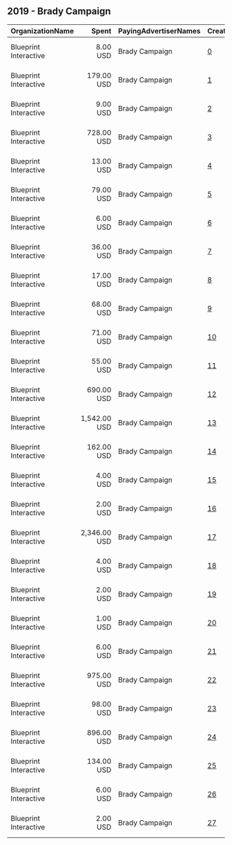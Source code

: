 ## 2019 - Brady Campaign 
|OrganizationName|Spent|PayingAdvertiserNames|CreativeUrls|Impressions|Genders|AgeBrackets|CountryCodes|BillingAddresses|CandidateBallotInformation|
|:---|---:|:---|:---|---:|:---|:---|:---|:---|:---|
|Blueprint Interactive|8.00 USD|Brady Campaign|[0](https://www.snap.com/political-ads/asset/5f95ad6ec84a9312be13ce48743307a4b7976694968690938ed9337872a3efa4?mediaType=mp4)|3,261||18+|united states|"1730 Rhode Island Ave NW Suite 1014,Washington,20036,US"||
|Blueprint Interactive|179.00 USD|Brady Campaign|[1](https://www.snap.com/political-ads/asset/8d415b34609ea8d276000bb49b741fa8b35bd292630c8a70647cb53502241708?mediaType=mp4)|22,748||18+|united states|"1730 Rhode Island Ave NW Suite 1014,Washington,20036,US"||
|Blueprint Interactive|9.00 USD|Brady Campaign|[2](https://www.snap.com/political-ads/asset/5f95ad6ec84a9312be13ce48743307a4b7976694968690938ed9337872a3efa4?mediaType=mp4)|1,245||18+|united states|"1730 Rhode Island Ave NW Suite 1014,Washington,20036,US"||
|Blueprint Interactive|728.00 USD|Brady Campaign|[3](https://www.snap.com/political-ads/asset/c51c90aa9047e6b7191eaa49737635e109cc8a9cd4af576efc709340bd753ea0?mediaType=mp4)|285,797||18+|united states|"1730 Rhode Island Ave NW Suite 1014,Washington,20036,US"||
|Blueprint Interactive|13.00 USD|Brady Campaign|[4](https://www.snap.com/political-ads/asset/90455f9952918d2fe24d74024728478cca9e0382ef8d433398af6145f60838eb?mediaType=jpg)|4,520||18+|united states|"1730 Rhode Island Ave NW Suite 1014,Washington,20036,US"||
|Blueprint Interactive|79.00 USD|Brady Campaign|[5](https://www.snap.com/political-ads/asset/90455f9952918d2fe24d74024728478cca9e0382ef8d433398af6145f60838eb?mediaType=jpg)|10,160||18+|united states|"1730 Rhode Island Ave NW Suite 1014,Washington,20036,US"||
|Blueprint Interactive|6.00 USD|Brady Campaign|[6](https://www.snap.com/political-ads/asset/5f95ad6ec84a9312be13ce48743307a4b7976694968690938ed9337872a3efa4?mediaType=mp4)|823||18+|united states|"1730 Rhode Island Ave NW Suite 1014,Washington,20036,US"||
|Blueprint Interactive|36.00 USD|Brady Campaign|[7](https://www.snap.com/political-ads/asset/5f95ad6ec84a9312be13ce48743307a4b7976694968690938ed9337872a3efa4?mediaType=mp4)|13,061||18+|united states|"1730 Rhode Island Ave NW Suite 1014,Washington,20036,US"||
|Blueprint Interactive|17.00 USD|Brady Campaign|[8](https://www.snap.com/political-ads/asset/5f95ad6ec84a9312be13ce48743307a4b7976694968690938ed9337872a3efa4?mediaType=mp4)|5,160||18+|united states|"1730 Rhode Island Ave NW Suite 1014,Washington,20036,US"||
|Blueprint Interactive|68.00 USD|Brady Campaign|[9](https://www.snap.com/political-ads/asset/c4b6ba2ef3d591d4c7154e5620c9671d1471002faa0ed7fe3dbf3e4bc26fecdd?mediaType=mp4)|8,493||18+|united states|"1730 Rhode Island Ave NW Suite 1014,Washington,20036,US"||
|Blueprint Interactive|71.00 USD|Brady Campaign|[10](https://www.snap.com/political-ads/asset/8d415b34609ea8d276000bb49b741fa8b35bd292630c8a70647cb53502241708?mediaType=mp4)|8,480||18+|united states|"1730 Rhode Island Ave NW Suite 1014,Washington,20036,US"||
|Blueprint Interactive|55.00 USD|Brady Campaign|[11](https://www.snap.com/political-ads/asset/c51c90aa9047e6b7191eaa49737635e109cc8a9cd4af576efc709340bd753ea0?mediaType=mp4)|6,441||18+|united states|"1730 Rhode Island Ave NW Suite 1014,Washington,20036,US"||
|Blueprint Interactive|690.00 USD|Brady Campaign|[12](https://www.snap.com/political-ads/asset/c51c90aa9047e6b7191eaa49737635e109cc8a9cd4af576efc709340bd753ea0?mediaType=mp4)|87,634||18+|united states|"1730 Rhode Island Ave NW Suite 1014,Washington,20036,US"||
|Blueprint Interactive|1,542.00 USD|Brady Campaign|[13](https://www.snap.com/political-ads/asset/cb89750211ffc1f73b60ef86ed94b31a143c4eecf8985838a06daa31b85e8df5?mediaType=mp4)|593,078||18+|united states|"1730 Rhode Island Ave NW Suite 1014,Washington,20036,US"||
|Blueprint Interactive|162.00 USD|Brady Campaign|[14](https://www.snap.com/political-ads/asset/c4b6ba2ef3d591d4c7154e5620c9671d1471002faa0ed7fe3dbf3e4bc26fecdd?mediaType=mp4)|20,594||18+|united states|"1730 Rhode Island Ave NW Suite 1014,Washington,20036,US"||
|Blueprint Interactive|4.00 USD|Brady Campaign|[15](https://www.snap.com/political-ads/asset/8d415b34609ea8d276000bb49b741fa8b35bd292630c8a70647cb53502241708?mediaType=mp4)|1,592||18+|united states|"1730 Rhode Island Ave NW Suite 1014,Washington,20036,US"||
|Blueprint Interactive|2.00 USD|Brady Campaign|[16](https://www.snap.com/political-ads/asset/c4b6ba2ef3d591d4c7154e5620c9671d1471002faa0ed7fe3dbf3e4bc26fecdd?mediaType=mp4)|857||18+|united states|"1730 Rhode Island Ave NW Suite 1014,Washington,20036,US"||
|Blueprint Interactive|2,346.00 USD|Brady Campaign|[17](https://www.snap.com/political-ads/asset/faa3ea3b18597175c84c09b798f282cffef5b0d7066fc34c85749983dddb9a69?mediaType=jpg)|924,916||18+|united states|"1730 Rhode Island Ave NW Suite 1014,Washington,20036,US"||
|Blueprint Interactive|4.00 USD|Brady Campaign|[18](https://www.snap.com/political-ads/asset/90455f9952918d2fe24d74024728478cca9e0382ef8d433398af6145f60838eb?mediaType=jpg)|1,247||18+|united states|"1730 Rhode Island Ave NW Suite 1014,Washington,20036,US"||
|Blueprint Interactive|2.00 USD|Brady Campaign|[19](https://www.snap.com/political-ads/asset/90455f9952918d2fe24d74024728478cca9e0382ef8d433398af6145f60838eb?mediaType=jpg)|245||18+|united states|"1730 Rhode Island Ave NW Suite 1014,Washington,20036,US"||
|Blueprint Interactive|1.00 USD|Brady Campaign|[20](https://www.snap.com/political-ads/asset/5f95ad6ec84a9312be13ce48743307a4b7976694968690938ed9337872a3efa4?mediaType=mp4)|454||18+|united states|"1730 Rhode Island Ave NW Suite 1014,Washington,20036,US"||
|Blueprint Interactive|6.00 USD|Brady Campaign|[21](https://www.snap.com/political-ads/asset/5f95ad6ec84a9312be13ce48743307a4b7976694968690938ed9337872a3efa4?mediaType=mp4)|784||18+|united states|"1730 Rhode Island Ave NW Suite 1014,Washington,20036,US"||
|Blueprint Interactive|975.00 USD|Brady Campaign|[22](https://www.snap.com/political-ads/asset/faa3ea3b18597175c84c09b798f282cffef5b0d7066fc34c85749983dddb9a69?mediaType=jpg)|124,257||18+|united states|"1730 Rhode Island Ave NW Suite 1014,Washington,20036,US"||
|Blueprint Interactive|98.00 USD|Brady Campaign|[23](https://www.snap.com/political-ads/asset/8d415b34609ea8d276000bb49b741fa8b35bd292630c8a70647cb53502241708?mediaType=mp4)|35,204||18+|united states|"1730 Rhode Island Ave NW Suite 1014,Washington,20036,US"||
|Blueprint Interactive|896.00 USD|Brady Campaign|[24](https://www.snap.com/political-ads/asset/cb89750211ffc1f73b60ef86ed94b31a143c4eecf8985838a06daa31b85e8df5?mediaType=mp4)|113,168||18+|united states|"1730 Rhode Island Ave NW Suite 1014,Washington,20036,US"||
|Blueprint Interactive|134.00 USD|Brady Campaign|[25](https://www.snap.com/political-ads/asset/c4b6ba2ef3d591d4c7154e5620c9671d1471002faa0ed7fe3dbf3e4bc26fecdd?mediaType=mp4)|50,786||18+|united states|"1730 Rhode Island Ave NW Suite 1014,Washington,20036,US"||
|Blueprint Interactive|6.00 USD|Brady Campaign|[26](https://www.snap.com/political-ads/asset/c51c90aa9047e6b7191eaa49737635e109cc8a9cd4af576efc709340bd753ea0?mediaType=mp4)|1,880||18+|united states|"1730 Rhode Island Ave NW Suite 1014,Washington,20036,US"||
|Blueprint Interactive|2.00 USD|Brady Campaign|[27](https://www.snap.com/political-ads/asset/5f95ad6ec84a9312be13ce48743307a4b7976694968690938ed9337872a3efa4?mediaType=mp4)|268||18+|united states|"1730 Rhode Island Ave NW Suite 1014,Washington,20036,US"||
